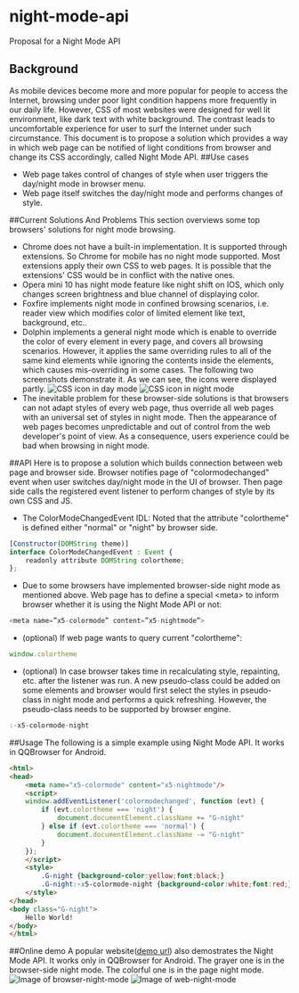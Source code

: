 # night-mode-api
Proposal for a Night Mode API

## Background
As mobile devices become more and more popular for people to access the Internet, browsing under poor light condition happens more frequently in our daily life. However, CSS of most websites were designed for well lit environment, like dark text with white background. The contrast leads to uncomfortable experience for user to surf the Internet under such circumstance. This document is to propose a solution which provides a way in which web page can be notified of light conditions from browser and change its CSS accordingly, called Night Mode API.
##Use cases
+ Web page takes control of changes of style when user triggers the day/night mode in browser menu.
+ Web page itself switches the day/night mode and performs changes of style.

##Current Solutions And Problems
This section overviews some top browsers' solutions for night mode browsing.

+ Chrome does not have a built-in implementation. It is supported through extensions. So Chrome for mobile has no night mode supported. Most extensions apply their own CSS to web pages. It is possible that the extensions' CSS would be in conflict with the native ones.
+ Opera mini 10 has night mode feature like night shift on IOS, which only changes screen brightness and blue channel of displaying color.
+ Foxfire implements night mode in confined browsing scenarios, i.e. reader view which modifies color of limited element like text, background, etc..
+ Dolphin implements a general night mode which is enable to override the color of every element in every page, and covers all browsing scenarios. However, it applies the same overriding rules to all of the same kind  elements while ignoring the contents inside the elements, which causes mis-overriding in some cases. The following two screenshots demonstrate it. As we can see, the icons were displayed partly.
![CSS icon in day mode](http://res.imtt.qq.com/qqbrowser_x5/joshliu/night_mode_api/dolphin-day.png) ![CSS icon in night mode](http://res.imtt.qq.com/qqbrowser_x5/joshliu/night_mode_api/dolphin-night.png)
+ The inevitable problem for these browser-side solutions is that browsers can not adapt styles of every web page, thus override all web pages with an universal set of styles in night mode. Then the appearance of web pages becomes unpredictable and out of control from the web developer's point of view. As a consequence, users experience could be bad when browsing in night mode.

##API
Here is to propose a solution which builds connection between web page and browser side. Browser notifies page of "colormodechanged" event when user switches day/night mode in the UI of browser. Then page side calls the registered event listener to perform changes of style by its own CSS and JS.

* The ColorModeChangedEvent IDL:
Noted that the attribute "colortheme" is defined either "normal" or "night" by browser side.
```javascript
[Constructor(DOMString theme)]
interface ColorModeChangedEvent : Event {
    readonly attribute DOMString colortheme;
};
```

* Due to some browsers have implemented browser-side night mode as mentioned above. Web page has to define a special &lt;meta&gt; to inform browser whether it is using the Night Mode API or not:
```javascript
<meta name=”x5-colormode” content=”x5-nightmode”>
```

* (optional) If web page wants to query current "colortheme":
```javascript
window.colortheme
```

* (optional) In case browser takes time in recalculating style, repainting, etc. after the listener was run. A new pseudo-class could be added on some elements and browser would first select the styles in pseudo-class in night mode and performs a quick refreshing. However, the pseudo-class needs to be supported by browser engine.
```javascript
:-x5-colormode-night
```

##Usage
The following is a simple example using Night Mode API. It works in QQBrowser for Android.
```HTML
<html>
<head>
	<meta name="x5-colormode" content="x5-nightmode"/>
	<script>
	window.addEventListener('colormodechanged', function (evt) {
		if (evt.colortheme === 'night') {
			document.documentElement.className += "G-night"
		} else if (evt.colortheme === 'normal') {
			document.documentElement.className -= "G-night"
		}
	});
	</script>
	<style>
		.G-night {background-color:yellow;font:black;}
		.G-night:-x5-colormode-night {background-color:white;font:red;}
	</style>
</head>
<body class="G-night">
	Hello World!
</body>
</html>
```

##Online demo
A popular website([demo url](https://v.html5.qq.com/?ch=001201#p=index&g=1&ch=001201&_t=1480313859053)) also demostrates the Night Mode API. It works only in QQBrowser for Android. The grayer one is in the browser-side night mode. The colorful one is in the page night mode.
![Image of browser-night-mode](http://res.imtt.qq.com/qqbrowser_x5/joshliu/night_mode_api/browser-night.png)
![Image of web-night-mode](http://res.imtt.qq.com/qqbrowser_x5/joshliu/night_mode_api/web-night.png)
